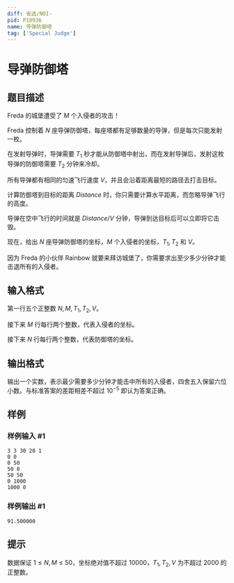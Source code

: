 ```yaml
---
diff: 省选/NOI-
pid: P10936
name: 导弹防御塔
tag: ['Special Judge']
---
```

# 导弹防御塔
## 题目描述

Freda 的城堡遭受了 $M$ 个入侵者的攻击！

Freda 控制着 $N$ 座导弹防御塔，每座塔都有足够数量的导弹，但是每次只能发射一枚。

在发射导弹时，导弹需要 $T_1$ 秒才能从防御塔中射出，而在发射导弹后，发射这枚导弹的防御塔需要 $T_2$ 分钟来冷却。

所有导弹都有相同的匀速飞行速度 $V$，并且会沿着距离最短的路径去打击目标。

计算防御塔到目标的距离 $Distance$ 时，你只需要计算水平距离，而忽略导弹飞行的高度。

导弹在空中飞行的时间就是 $Distance/V$ 分钟，导弹到达目标后可以立即将它击毁。

现在，给出 $N$ 座导弹防御塔的坐标，$M$ 个入侵者的坐标，$T_1,T_2$ 和 $V$。

因为 Freda 的小伙伴 Rainbow 就要来拜访城堡了，你需要求出至少多少分钟才能击退所有的入侵者。
## 输入格式

第一行五个正整数 $N,M,T_1,T_2,V$。

接下来 $M$ 行每行两个整数，代表入侵者的坐标。

接下来 $N$ 行每行两个整数，代表防御塔的坐标。
## 输出格式

输出一个实数，表示最少需要多少分钟才能击中所有的入侵者，四舍五入保留六位小数。与标准答案的差距相差不超过 $10^{-5}$ 即认为答案正确。
## 样例

### 样例输入 #1
```
3 3 30 20 1
0 0
0 50
50 0
50 50
0 1000
1000 0
```
### 样例输出 #1
```
91.500000

```
## 提示

数据保证 $1 \le N,M \le 50$，坐标绝对值不超过 $10000$，$T_1,T_2,V$ 为不超过 $2000$ 的正整数。
